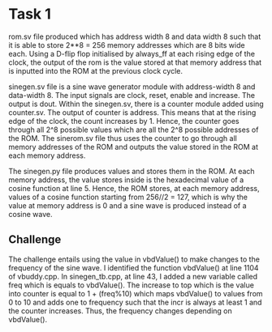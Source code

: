 # Task 1

rom.sv file produced which has address width 8 and data width 8 such that it is able to store 2**8 = 256 memory addresses which are 8 bits wide each.
Using a D-flip flop initialised by always_ff at each rising edge of the clock, the output of the rom is the value stored at that memory address that is inputted into the ROM at the previous clock cycle.

sinegen.sv file is a sine wave generator module with address-width 8 and data-width 8. The input signals are clock, reset, enable and increase. The output is dout.
Within the sinegen.sv, there is a counter module added using counter.sv. The output of counter is address. This means that at the rising edge of the clock, the count increases by 1. Hence, the counter goes through all 2^8 possible values which are all the 2^8 possible addresses of the ROM.
The sinerom.sv file thus uses the counter to go through all memory addresses of the ROM and outputs the value stored in the ROM at each memory address.

The sinegen.py file produces values and stores them in the ROM. At each memory address, the value stores inside is the hexadecimal value of a cosine function at line 5. Hence, the ROM stores, at each memory address, values of a cosine function starting from 256//2 = 127, which is why the value at memory address is 0 and a sine wave is produced instead of a cosine wave.

## Challenge
The challenge entails using the value in vbdValue() to make changes to the frequency of the sine wave.
I identified the function vbdValue() at line 1104 of vbuddy.cpp.
In sinegen_tb.cpp, at line 43, I added a new variable called freq which is equals to vbdValue(). The increase to top which is the value into counter is equal to 1 + (freq%10) which maps vbdValue() to values from 0 to 10 and adds one to frequency such that the incr is always at least 1 and the counter increases. Thus, the frequency changes depending on vbdValue().